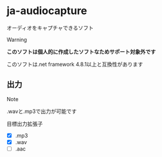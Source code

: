 # ja-audiocapture
オーディオをキャプチャできるソフト

> [!WARNING]
> **このソフトは個人的に作成したソフトなためサポート対象外です**
>
> このソフトは.net framework 4.8.1以上と互換性があります

## 出力
> [!NOTE]
> .wavと.mp3で出力が可能です

目標出力拡張子
- [x] .mp3
- [x] .wav
- [ ] .aac
